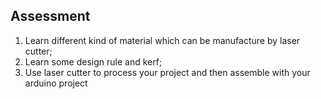 ## Assessment

1. Learn different kind of material which can be manufacture by laser cutter;
2. Learn some design rule  and kerf;
3. Use laser cutter to process your project and then assemble with your arduino project
